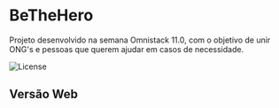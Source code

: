 # BeTheHero
Projeto desenvolvido na semana Omnistack 11.0, com o objetivo de unir ONG's e pessoas que querem ajudar em casos de necessidade.

![License](https://img.shields.io/github/license/arendst/Tasmota.svg)

## Versão Web
